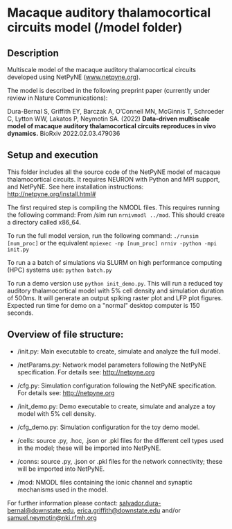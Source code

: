 # Macaque auditory thalamocortical circuits model (/model folder)
## Description
Multiscale model of the macaque auditory thalamocortical circuits developed using NetPyNE (www.netpyne.org).

The model is described in the following preprint paper (currently under review in Nature Communications):

Dura-Bernal S, Griffith EY, Barczak A, O’Connell MN, McGinnis T, Schroeder C, Lytton WW, Lakatos P, Neymotin SA. (2022) **Data-driven multiscale model of macaque auditory thalamocortical circuits reproduces in vivo dynamics.** BioRxiv 2022.02.03.479036


## Setup and execution
This folder includes all the source code of the NetPyNE model of macaque thalamocortical circuits. 
It requires NEURON with Python and MPI support, and NetPyNE. See here installation instructions: http://netpyne.org/install.html#  

The first required step is compiling the NMODL files. This requires running the following command:
From /sim run `nrnivmodl ../mod`. This should create a directory called x86_64. 

To run the full model version, run the following command: `./runsim [num_proc]` or the equivalent `mpiexec -np [num_proc] nrniv -python -mpi init.py`

To run a a batch of simulations via SLURM on high performance computing (HPC) systems use: `python batch.py`

To run a demo version use `python init_demo.py`. This will run a reduced toy auditory thalamocortical model with 5% cell density and simulation duration of 500ms. It will generate an output spiking raster plot and LFP plot figures. Expected run time for demo on a "normal" desktop computer is 150 seconds.

## Overview of file structure:

* /init.py: Main executable to create, simulate and analyze the full model.

* /netParams.py: Network model parameters following the NetPyNE specification. For details see: http://netpyne.org

* /cfg.py: Simulation configuration following the NetPyNE specification. For details see: http://netpyne.org

* /init_demo.py: Demo executable to create, simulate and analyze a toy model with 5% cell density.

* /cfg_demo.py: Simulation configuration for the toy demo model.

* /cells: source .py, .hoc, .json or .pkl files for the different cell types used in the model; these will be imported into NetPyNE.

* /conns: source .py, .json or .pkl files for the network connectivity; these will be imported into NetPyNE.

* /mod: NMODL files containing the ionic channel and synaptic mechanisms used in the model.


For further information please contact: salvador.dura-bernal@downstate.edu, erica.griffith@downstate.edu and/or samuel.neymotin@nki.rfmh.org

